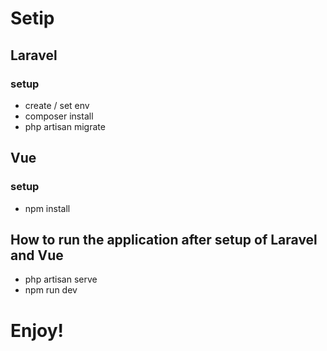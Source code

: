 # Setip

## Laravel
### setup 
- create / set env
- composer install
- php artisan migrate

## Vue
### setup
- npm install


## How to run the application after setup of Laravel and Vue
- php artisan serve
- npm run dev

# Enjoy!
